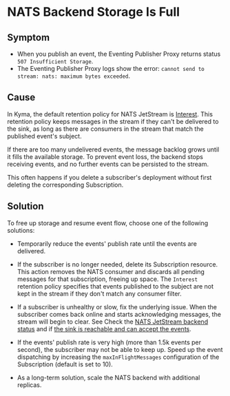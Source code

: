# NATS Backend Storage Is Full

## Symptom

- When you publish an event, the Eventing Publisher Proxy returns status `507 Insufficient Storage`.
- The Eventing Publisher Proxy logs show the error: `cannot send to stream: nats: maximum bytes exceeded`.

## Cause

In Kyma, the default retention policy for NATS JetStream is [Interest](https://docs.nats.io/using-nats/developer/develop_jetstream/model_deep_dive).
This retention policy keeps messages in the stream if they can't be delivered to the sink, as long as there are consumers in the stream that match the published event's subject.

If there are too many undelivered events, the message backlog grows until it fills the available storage. To prevent event loss, the backend stops receiving events, and no further events can be persisted to the stream.

This often happens if you delete a subscriber's deployment without first deleting the corresponding Subscription. 

## Solution

To free up storage and resume event flow, choose one of the following solutions:

- Temporarily reduce the events' publish rate until the events are delivered.

- If the subscriber is no longer needed, delete its Subscription resource. This action removes the NATS consumer and discards all pending messages for that subscription, freeing up space. The `Interest` retention policy specifies that events published to the subject are not kept in the stream if they don't match any consumer filter. 

- If a subscriber is unhealthy or slow, fix the underlying issue. When the subscriber comes back online and starts acknowledging messages, the stream will begin to clear. See Check the [NATS JetStream backend status](evnt-01-eventing-troubleshooting.md#step-6-check-nats-jetstream-status) and if [the sink is reachable and can accept the events](evnt-01-eventing-troubleshooting.md#step-5-check-if-the-subscription-sink-is-healthy).

- If the events' publish rate is very high (more than 1.5k events per second), the subscriber may not be able to keep up. Speed up the event dispatching by increasing the `maxInFlightMessages` configuration of the Subscription (default is set to 10).

- As a long-term solution, scale the NATS backend with additional replicas.
